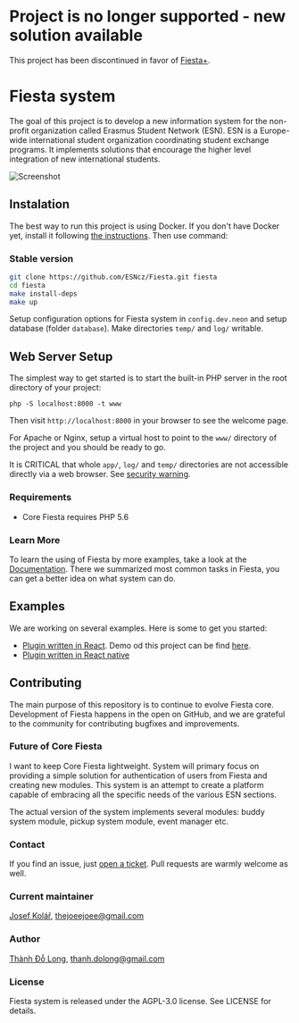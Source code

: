 # Project is no longer supported - new solution available
This project has been discontinued in favor of [Fiesta+](https://github.com/esnvutbrno/fiesta-plus).

# Fiesta system
The goal of this project is to develop a new information system for the non-profit organization called Erasmus Student Network (ESN). ESN is a Europe-wide international student organization coordinating student exchange programs. It implements solutions that encourage the higher level integration of new international students. 

![Screenshot](https://i.imgur.com/8OheiMU.png)

## Instalation

The best way to run this project is using Docker. If you don't have Docker yet, install it following [the instructions](https://docs.docker.com/get-docker/). Then use command:

### Stable version

```bash
git clone https://github.com/ESNcz/Fiesta.git fiesta
cd fiesta
make install-deps
make up
```

Setup configuration options for Fiesta system in `config.dev.neon` and setup database (folder `database`). Make directories `temp/` and `log/` writable.

Web Server Setup
----------------

The simplest way to get started is to start the built-in PHP server in the root directory of your project:

	php -S localhost:8000 -t www

Then visit `http://localhost:8000` in your browser to see the welcome page.

For Apache or Nginx, setup a virtual host to point to the `www/` directory of the project and you
should be ready to go.

It is CRITICAL that whole `app/`, `log/` and `temp/` directories are not accessible directly via a web browser. See [security warning](https://nette.org/security-warning).

### Requirements
- Core Fiesta requires PHP 5.6

### Learn More

To learn the using of Fiesta by more examples, take a look at the [Documentation](http://fiesta.esncz.org/help). There we summarized most common tasks in Fiesta, you can get a better idea on what system can do.

## Examples

We are working on several examples. Here is some to get you started:

* [Plugin written in React](https://github.com/d-kozak/fiesta-plugin-react).
Demo od this project can be find [here](https://fiesta-plugin-react.netlify.com/).
* [Plugin written in React native](https://bit.ly/2MKhzDW)


## Contributing

The main purpose of this repository is to continue to evolve Fiesta core. Development of Fiesta happens in the open on GitHub, and we are grateful to the community for contributing bugfixes and improvements.

### Future of Core Fiesta

I want to keep Core Fiesta lightweight. System will primary focus on providing a simple solution for authentication of users from Fiesta and creating new modules. This system is an attempt to create a platform capable of embracing all the specific needs of the various ESN sections.

The actual version of the system implements several modules: buddy system module, pickup system module, event manager etc.

### Contact

 If you find an issue, just [open a ticket](https://github.com/ESNcz/Fiesta/issues/new/choose). Pull requests are warmly welcome as well.

### Current maintainer

[Josef Kolář](https://github.com/thejoeejoee), thejoeejoee@gmail.com

### Author

[Thành Đỗ Long](https://github.com/thanhdolong), thanh.dolong@gmail.com

### License

Fiesta system is released under the AGPL-3.0 license. See LICENSE for details.
